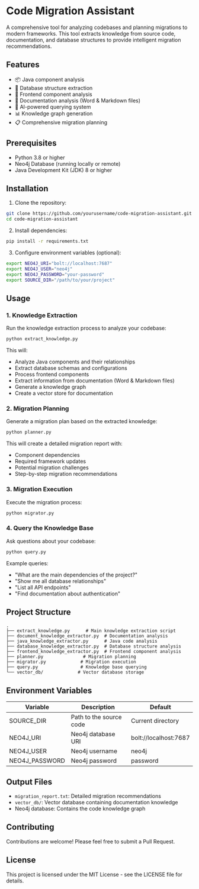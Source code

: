 # Code Migration Assistant

A comprehensive tool for analyzing codebases and planning migrations to modern frameworks. This tool extracts knowledge from source code, documentation, and database structures to provide intelligent migration recommendations.

## Features

- 📦 Java component analysis
- 💾 Database structure extraction
- 🎨 Frontend component analysis
- 📄 Documentation analysis (Word & Markdown files)
- 🤖 AI-powered querying system
- 📊 Knowledge graph generation
- 📋 Comprehensive migration planning

## Prerequisites

- Python 3.8 or higher
- Neo4j Database (running locally or remote)
- Java Development Kit (JDK) 8 or higher

## Installation

1. Clone the repository:

```bash
git clone https://github.com/yourusername/code-migration-assistant.git
cd code-migration-assistant
```

2. Install dependencies:

```bash
pip install -r requirements.txt
```

3. Configure environment variables (optional):

```bash
export NEO4J_URI="bolt://localhost:7687"
export NEO4J_USER="neo4j"
export NEO4J_PASSWORD="your-password"
export SOURCE_DIR="/path/to/your/project"
```

## Usage

### 1. Knowledge Extraction

Run the knowledge extraction process to analyze your codebase:

```bash
python extract_knowledge.py
```

This will:
- Analyze Java components and their relationships
- Extract database schemas and configurations
- Process frontend components
- Extract information from documentation (Word & Markdown files)
- Generate a knowledge graph
- Create a vector store for documentation

### 2. Migration Planning

Generate a migration plan based on the extracted knowledge:

```bash
python planner.py
```

This will create a detailed migration report with:
- Component dependencies
- Required framework updates
- Potential migration challenges
- Step-by-step migration recommendations

### 3. Migration Execution

Execute the migration process:

```bash
python migrator.py
```

### 4. Query the Knowledge Base

Ask questions about your codebase:

```bash
python query.py
```

Example queries:
- "What are the main dependencies of the project?"
- "Show me all database relationships"
- "List all API endpoints"
- "Find documentation about authentication"

## Project Structure

```
.
├── extract_knowledge.py      # Main knowledge extraction script
├── document_knowledge_extractor.py  # Documentation analysis
├── java_knowledge_extractor.py      # Java code analysis
├── database_knowledge_extractor.py  # Database structure analysis
├── frontend_knowledge_extractor.py  # Frontend component analysis
├── planner.py               # Migration planning
├── migrator.py             # Migration execution
├── query.py                # Knowledge base querying
└── vector_db/             # Vector database storage
```

## Environment Variables

| Variable | Description | Default |
|----------|-------------|---------|
| SOURCE_DIR | Path to the source code | Current directory |
| NEO4J_URI | Neo4j database URI | bolt://localhost:7687 |
| NEO4J_USER | Neo4j username | neo4j |
| NEO4J_PASSWORD | Neo4j password | password |

## Output Files

- `migration_report.txt`: Detailed migration recommendations
- `vector_db/`: Vector database containing documentation knowledge
- Neo4j database: Contains the code knowledge graph

## Contributing

Contributions are welcome! Please feel free to submit a Pull Request.

## License

This project is licensed under the MIT License - see the LICENSE file for details.
